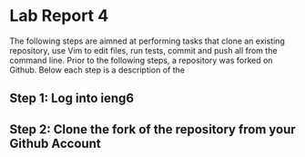 # Lab Report 4

The following steps are aimned at performing tasks that clone an existing repository, use Vim to edit files, run tests, commit and push all from the command line. 
Prior to the following steps, a repository was forked on Github. Below each step is a description of the  

## Step 1: Log into ieng6 

## Step 2: Clone the fork of the repository from your Github Account
